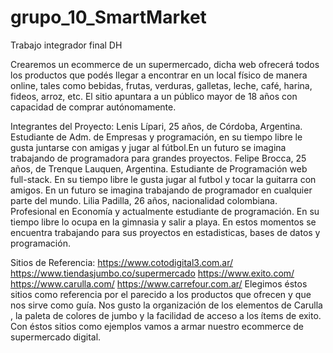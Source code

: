 # grupo_10_SmartMarket
Trabajo integrador final DH

Crearemos un ecommerce de un supermercado, dicha web ofrecerá todos los productos que podés llegar a encontrar en un local físico de manera online, tales como bebidas, frutas, verduras, galletas, leche, café, harina, fideos, arroz, etc. El sitio apuntara a un público mayor de 18 años con capacidad de comprar autónomamente.

Integrantes del Proyecto:
Lenis Lípari, 25 años, de Córdoba, Argentina. Estudiante de Adm. de Empresas y programación, en su tiempo libre le gusta juntarse con amigas y jugar al fútbol.En un futuro se imagina trabajando de programadora para grandes proyectos.
Felipe Brocca, 25 años, de Trenque Lauquen, Argentina. Estudiante de Programación web full-stack. En su tiempo libre le gusta jugar al futbol y tocar la guitarra con amigos. En un futuro se imagina trabajando de programador en cualquier parte del mundo.
Lilia Padilla, 26 años, nacionalidad colombiana. Profesional en Economía y actualmente estudiante de programación. En su tiempo libre lo ocupa en la gimnasia y salir a playa. En estos momentos se encuentra trabajando para sus proyectos en estadisticas, bases de datos y programación. 


Sitios de Referencia:
https://www.cotodigital3.com.ar/
https://www.tiendasjumbo.co/supermercado
https://www.exito.com/
https://www.carulla.com/
https://www.carrefour.com.ar/
Elegimos éstos sitios como referencia por el parecido a los productos que ofrecen y que nos sirve como guía. Nos gusto la organización de los elementos de Carulla , la paleta de colores de jumbo y la facilidad de acceso a los ítems de exito. Con éstos sitios como ejemplos vamos a armar nuestro ecommerce de supermercado digital.
